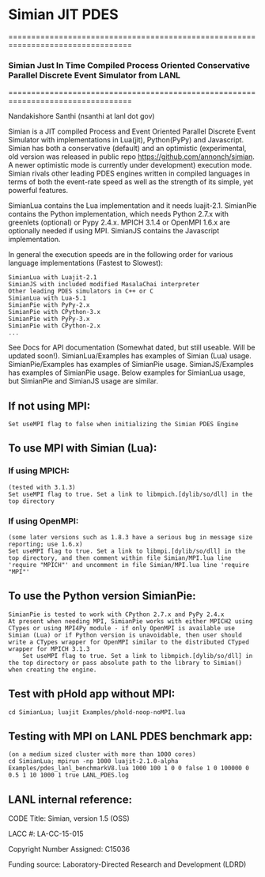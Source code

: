 # Simian JIT PDES

=================================================================================

### Simian Just In Time Compiled Process Oriented Conservative Parallel Discrete Event Simulator from LANL
=================================================================================

Nandakishore Santhi (nsanthi at lanl dot gov)

Simian is a JIT compiled Process and Event Oriented Parallel Discrete Event Simulator with implementations in Lua(jit), Python(PyPy) and Javascript.
Simian has both a conservative (default) and an optimistic (experimental, old version was released in public repo https://github.com/annonch/simian. A newer optimistic mode is currently under development) execution mode.
Simian rivals other leading PDES engines written in compiled languages in terms of both the event-rate speed as well as the strength of its simple, yet powerful features.

SimianLua contains the Lua implementation and it needs luajit-2.1.
SimianPie contains the Python implementation, which needs Python 2.7.x with greenlets (optional) or Pypy 2.4.x. MPICH 3.1.4 or OpenMPI 1.6.x are optionally needed if using MPI.
SimianJS contains the Javascript implementation.

In general the execution speeds are in the following order for various language implementations (Fastest to Slowest):

    SimianLua with Luajit-2.1
    SimianJS with included modified MasalaChai interpreter
    Other leading PDES simulators in C++ or C
    SimianLua with Lua-5.1
    SimianPie with PyPy-2.x
    SimianPie with CPython-3.x
    SimianPie with PyPy-3.x
    SimianPie with CPython-2.x
    ...

See Docs for API documentation (Somewhat dated, but still useable. Will be updated soon!).
SimianLua/Examples has examples of Simian (Lua) usage.
SimianPie/Examples has examples of SimianPie usage.
SimianJS/Examples has examples of SimianPie usage.
Below examples for SimianLua usage, but SimianPie and SimianJS usage are similar.

## If not using MPI:
    Set useMPI flag to false when initializing the Simian PDES Engine

## To use MPI with Simian (Lua):

### If using MPICH:
    (tested with 3.1.3)
    Set useMPI flag to true. Set a link to libmpich.[dylib/so/dll] in the top directory

### If using OpenMPI:
    (some later versions such as 1.8.3 have a serious bug in message size reporting; use 1.6.x)
    Set useMPI flag to true. Set a link to libmpi.[dylib/so/dll] in the top directory, and then comment within file Simian/MPI.lua line 'require "MPICH"' and uncomment in file Simian/MPI.lua line 'require "MPI"'

## To use the Python version SimianPie:
    SimianPie is tested to work with CPython 2.7.x and PyPy 2.4.x
    At present when needing MPI, SimianPie works with either MPICH2 using CTypes or using MPI4Py module - if only OpenMPI is available use Simian (Lua) or if Python version is unavoidable, then user should write a CTypes wrapper for OpenMPI similar to the distributed CTyped wrapper for MPICH 3.1.3
        Set useMPI flag to true. Set a link to libmpich.[dylib/so/dll] in the top directory or pass absolute path to the library to Simian() when creating the engine.

## Test with pHold app without MPI:
    cd SimianLua; luajit Examples/phold-noop-noMPI.lua

## Testing with MPI on LANL PDES benchmark app:
    (on a medium sized cluster with more than 1000 cores)
    cd SimianLua; mpirun -np 1000 luajit-2.1.0-alpha Examples/pdes_lanl_benchmarkV8.lua 1000 100 1 0 0 false 1 0 100000 0 0.5 1 10 1000 1 true LANL_PDES.log

## LANL internal reference:
CODE Title: Simian, version 1.5 (OSS)

LACC #:  LA-CC-15-015

Copyright Number Assigned: C15036

Funding source: Laboratory-Directed Research and Development (LDRD)
